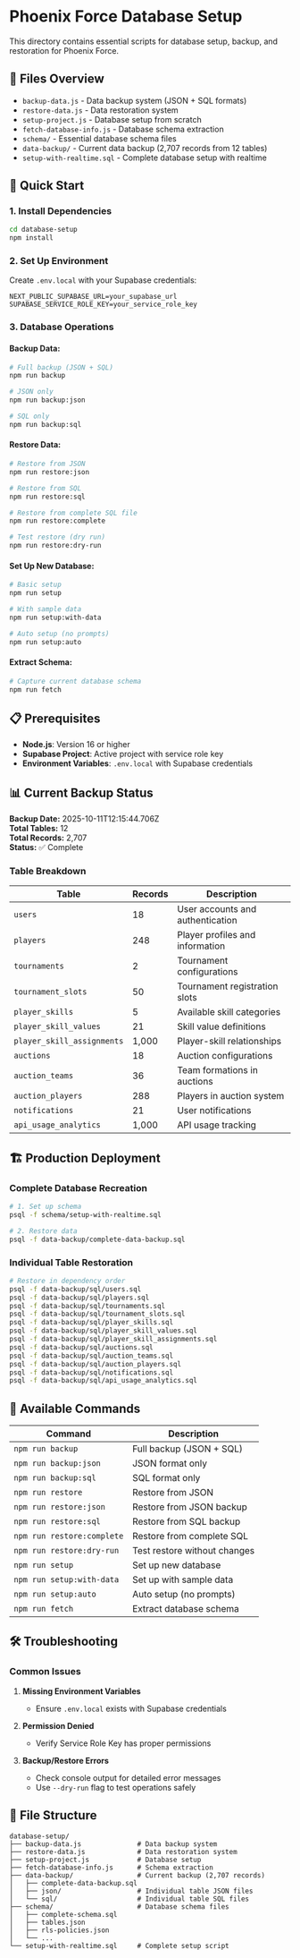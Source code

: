 # Phoenix Force Database Setup

This directory contains essential scripts for database setup, backup, and restoration for Phoenix Force.

## 📁 Files Overview

- `backup-data.js` - Data backup system (JSON + SQL formats)
- `restore-data.js` - Data restoration system
- `setup-project.js` - Database setup from scratch
- `fetch-database-info.js` - Database schema extraction
- `schema/` - Essential database schema files
- `data-backup/` - Current data backup (2,707 records from 12 tables)
- `setup-with-realtime.sql` - Complete database setup with realtime

## 🚀 Quick Start

### 1. Install Dependencies

```bash
cd database-setup
npm install
```

### 2. Set Up Environment

Create `.env.local` with your Supabase credentials:
```env
NEXT_PUBLIC_SUPABASE_URL=your_supabase_url
SUPABASE_SERVICE_ROLE_KEY=your_service_role_key
```

### 3. Database Operations

#### **Backup Data:**
```bash
# Full backup (JSON + SQL)
npm run backup

# JSON only
npm run backup:json

# SQL only  
npm run backup:sql
```

#### **Restore Data:**
```bash
# Restore from JSON
npm run restore:json

# Restore from SQL
npm run restore:sql

# Restore from complete SQL file
npm run restore:complete

# Test restore (dry run)
npm run restore:dry-run
```

#### **Set Up New Database:**
```bash
# Basic setup
npm run setup

# With sample data
npm run setup:with-data

# Auto setup (no prompts)
npm run setup:auto
```

#### **Extract Schema:**
```bash
# Capture current database schema
npm run fetch
```


## 📋 Prerequisites

- **Node.js**: Version 16 or higher
- **Supabase Project**: Active project with service role key
- **Environment Variables**: `.env.local` with Supabase credentials


## 📊 Current Backup Status

**Backup Date:** 2025-10-11T12:15:44.706Z  
**Total Tables:** 12  
**Total Records:** 2,707  
**Status:** ✅ Complete

### Table Breakdown

| Table | Records | Description |
|-------|---------|-------------|
| `users` | 18 | User accounts and authentication |
| `players` | 248 | Player profiles and information |
| `tournaments` | 2 | Tournament configurations |
| `tournament_slots` | 50 | Tournament registration slots |
| `player_skills` | 5 | Available skill categories |
| `player_skill_values` | 21 | Skill value definitions |
| `player_skill_assignments` | 1,000 | Player-skill relationships |
| `auctions` | 18 | Auction configurations |
| `auction_teams` | 36 | Team formations in auctions |
| `auction_players` | 288 | Players in auction system |
| `notifications` | 21 | User notifications |
| `api_usage_analytics` | 1,000 | API usage tracking |

## 🏗️ Production Deployment

### Complete Database Recreation

```bash
# 1. Set up schema
psql -f schema/setup-with-realtime.sql

# 2. Restore data
psql -f data-backup/complete-data-backup.sql
```

### Individual Table Restoration

```bash
# Restore in dependency order
psql -f data-backup/sql/users.sql
psql -f data-backup/sql/players.sql
psql -f data-backup/sql/tournaments.sql
psql -f data-backup/sql/tournament_slots.sql
psql -f data-backup/sql/player_skills.sql
psql -f data-backup/sql/player_skill_values.sql
psql -f data-backup/sql/player_skill_assignments.sql
psql -f data-backup/sql/auctions.sql
psql -f data-backup/sql/auction_teams.sql
psql -f data-backup/sql/auction_players.sql
psql -f data-backup/sql/notifications.sql
psql -f data-backup/sql/api_usage_analytics.sql
```

## 🔧 Available Commands

| Command | Description |
|---------|-------------|
| `npm run backup` | Full backup (JSON + SQL) |
| `npm run backup:json` | JSON format only |
| `npm run backup:sql` | SQL format only |
| `npm run restore` | Restore from JSON |
| `npm run restore:json` | Restore from JSON backup |
| `npm run restore:sql` | Restore from SQL backup |
| `npm run restore:complete` | Restore from complete SQL |
| `npm run restore:dry-run` | Test restore without changes |
| `npm run setup` | Set up new database |
| `npm run setup:with-data` | Set up with sample data |
| `npm run setup:auto` | Auto setup (no prompts) |
| `npm run fetch` | Extract database schema |

## 🛠️ Troubleshooting

### Common Issues

1. **Missing Environment Variables**
   - Ensure `.env.local` exists with Supabase credentials

2. **Permission Denied**
   - Verify Service Role Key has proper permissions

3. **Backup/Restore Errors**
   - Check console output for detailed error messages
   - Use `--dry-run` flag to test operations safely

## 📁 File Structure

```
database-setup/
├── backup-data.js              # Data backup system
├── restore-data.js             # Data restoration system
├── setup-project.js            # Database setup
├── fetch-database-info.js      # Schema extraction
├── data-backup/                # Current backup (2,707 records)
│   ├── complete-data-backup.sql
│   ├── json/                   # Individual table JSON files
│   └── sql/                    # Individual table SQL files
├── schema/                     # Database schema files
│   ├── complete-schema.sql
│   ├── tables.json
│   ├── rls-policies.json
│   └── ...
└── setup-with-realtime.sql     # Complete setup script
```
